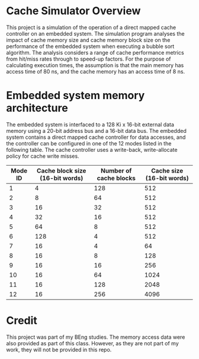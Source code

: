 # Cache Simulator Overview
This project is a simulation of the operation of a direct mapped cache controller on an embedded system.
The simulation program analyses the impact of cache memory size and cache memory block size on the performance of the embedded system when executing a bubble sort algorithm. The analysis considers a range of cache performance metrics from hit/miss rates through to 
speed-up factors. For the purpose of calculating execution times, the assumption is that the main 
memory has access time of 80 ns, and the cache memory has an access time of 8 ns.


# Embedded system memory architecture
The embedded system is interfaced to a 128 Ki x 16-bit external data memory using a 20-bit 
address bus and a 16-bit data bus. The embedded system contains a direct mapped cache 
controller for data accesses, and the controller can be configured in one of the 12 modes listed in 
the following table.
The cache controller uses a write-back, write-allocate policy for cache write misses.

| Mode ID | Cache block size (16-bit words) | Number of cache blocks | Cache size (16-bit words) |
| --- | --- | --- | --- |
| 1 | 4 | 128 | 512 |
| 2 | 8 | 64 | 512 |
| 3 | 16 | 32 | 512 |
| 4 | 32 | 16 | 512 |
| 5 | 64 | 8 | 512 |
| 6 | 128 | 4 | 512 |
| 7 | 16 | 4 | 64 |
| 8 | 16 | 8 | 128 |
| 9 | 16 | 16 | 256 |
| 10 | 16 | 64 | 1024 |
| 11 | 16 |128 | 2048 |
| 12 | 16 |256 | 4096 |

# Credit
This project was part of my BEng studies.
The memory access data were also provided as part of this class.
However, as they are not part of my work, they will not be provided in this repo.
